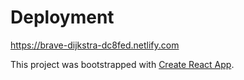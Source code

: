 # Deployment
https://brave-dijkstra-dc8fed.netlify.com

This project was bootstrapped with [Create React App](https://github.com/facebook/create-react-app).
